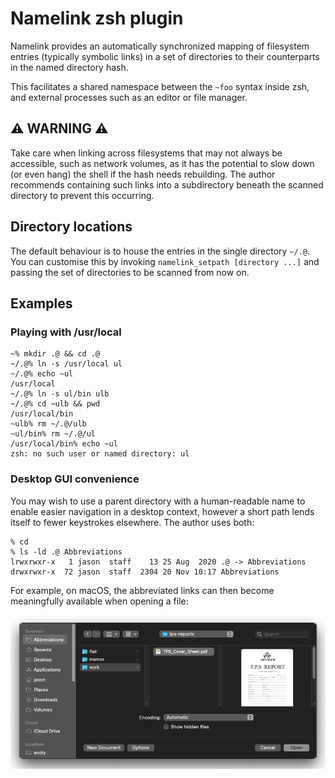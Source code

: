 # Namelink zsh plugin

Namelink provides an automatically synchronized mapping of filesystem entries (typically symbolic links) in a set of directories to their counterparts in the named directory hash.

This facilitates a shared namespace between the `~foo` syntax inside zsh, and external processes such as an editor or file manager.

## ⚠️ WARNING ⚠️

Take care when linking across filesystems that may not always be accessible, such as network volumes, as it has the potential to slow down (or even hang) the shell if the hash needs rebuilding. The author recommends containing such links into a subdirectory beneath the scanned directory to prevent this occurring.

## Directory locations

The default behaviour is to house the entries in the single directory `~/.@`. You can customise this by invoking `namelink_setpath [directory ...]` and passing the set of directories to be scanned from now on.

## Examples

### Playing with /usr/local

```console
~% mkdir .@ && cd .@
~/.@% ln -s /usr/local ul
~/.@% echo ~ul
/usr/local
~/.@% ln -s ul/bin ulb
~/.@% cd ~ulb && pwd
/usr/local/bin
~ulb% rm ~/.@/ulb
~ul/bin% rm ~/.@/ul
/usr/local/bin% echo ~ul
zsh: no such user or named directory: ul
```

### Desktop GUI convenience

You may wish to use a parent directory with a human-readable name to enable easier navigation in a desktop context, however a short path lends itself to fewer keystrokes elsewhere. The author uses both:

```console
% cd
% ls -ld .@ Abbreviations
lrwxrwxr-x   1 jason  staff    13 25 Aug  2020 .@ -> Abbreviations
drwxrwxr-x  72 jason  staff  2304 20 Nov 10:17 Abbreviations
```

For example, on macOS, the abbreviated links can then become meaningfully available when opening a file:

![macOS open dialog](./media/macos-open-dialog.webp)
